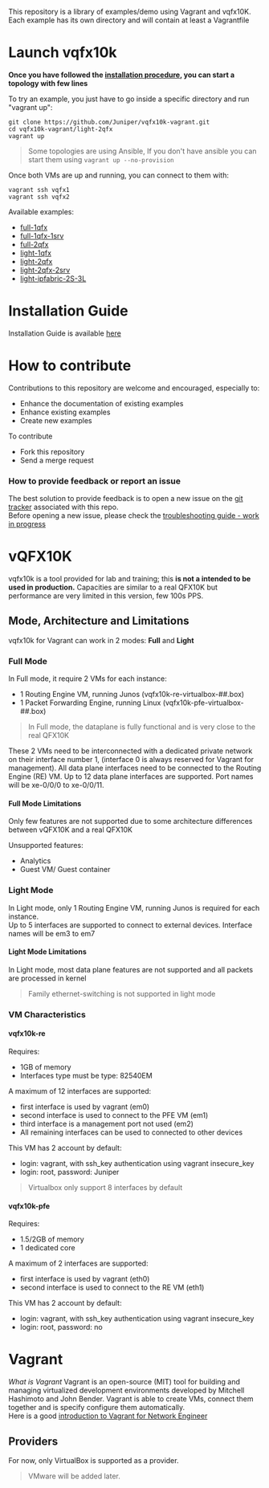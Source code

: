 This repository is a library of examples/demo using Vagrant and vqfx10K.
Each example has its own directory and will contain at least a Vagrantfile

# Launch vqfx10k

**Once you have followed the [installation procedure](INSTALL.md), you can start a topology with few lines**

To try an example, you just have to go inside a specific directory and run "vagrant up":
```
git clone https://github.com/Juniper/vqfx10k-vagrant.git
cd vqfx10k-vagrant/light-2qfx
vagrant up
```

> Some topologies are using Ansible, If you don't have ansible you can start them using
> `vagrant up --no-provision`

Once both VMs are up and running, you can connect to them with:
```
vagrant ssh vqfx1
vagrant ssh vqfx2
```

Available examples:
- [full-1qfx](full-1qfx)
- [full-1qfx-1srv](full-1qfx-1srv)
- [full-2qfx](full-2qfx)
- [light-1qfx](light-1qfx)
- [light-2qfx](light-2qfx)
- [light-2qfx-2srv](light-2qfx-2srv)
- [light-ipfabric-2S-3L](light-ipfabric-2S-3L)

# Installation Guide

Installation Guide is available [here](INSTALL.md)

# How to contribute

Contributions to this repository are welcome and encouraged, especially to:
- Enhance the documentation of existing examples
- Enhance existing examples
- Create new examples

To contribute
- Fork this repository
- Send a merge request

### How to provide feedback or report an issue

The best solution to provide feedback is to open a new issue on the [git tracker](https://github.com/Juniper/vqfx10k-vagrant/issues) associated with this repo.  
Before opening a new issue, please check the [troubleshooting guide - work in progress](TROUBLESHOOTING.md)

# vQFX10K

vqfx10k is a tool provided for lab and training; this __is not a intended to be used in production.__
Capacities are similar to a real QFX10K but performance are very limited in this version, few 100s PPS.

## Mode, Architecture and Limitations

vqfx10k for Vagrant can work in 2 modes: **Full** and **Light**

### Full Mode
In Full mode, it require 2 VMs for each instance:
 - 1 Routing Engine VM, running Junos (vqfx10k-re-virtualbox-##.box)
 - 1 Packet Forwarding Engine, running Linux (vqfx10k-pfe-virtualbox-##.box)

>In Full mode, the dataplane is fully functional and is very close to the real QFX10K

These 2 VMs need to be interconnected with a dedicated private network on their interface number 1, (interface 0 is always reserved for Vagrant for management).
All data plane interfaces need to be connected to the Routing Engine (RE) VM. Up to 12 data plane interfaces are supported.
Port names will be xe-0/0/0 to xe-0/0/11.

#### Full Mode Limitations
Only few features are not supported due to some architecture differences between vQFX10K and a real QFX10K

Unsupported features:
 - Analytics
 - Guest VM/ Guest container

### Light Mode

In Light mode, only 1 Routing Engine VM, running Junos is required for each instance.  
Up to 5 interfaces are supported to connect to external devices. Interface names will be em3 to em7

#### Light Mode Limitations
In Light mode, most data plane features are not supported and all packets are processed in kernel

> Family ethernet-switching is not supported in light mode

### VM Characteristics

#### vqfx10k-re

Requires:
- 1GB of memory
- Interfaces type must be type: 82540EM

A maximum of 12 interfaces are supported:
- first interface is used by vagrant (em0)
- second interface is used to connect to the PFE VM (em1)
- third interface is a management port not used (em2)
- All remaining interfaces can be used to connected to other devices

This VM has 2 account by default:
- login: vagrant, with ssh_key authentication using vagrant insecure_key
- login: root, password: Juniper

> Virtualbox only support 8 interfaces by default

#### vqfx10k-pfe

Requires:
- 1.5/2GB of memory
- 1 dedicated core

A maximum of 2 interfaces are supported:
- first interface is used by vagrant (eth0)
- second interface is used to connect to the RE VM (eth1)

This VM has 2 account by default:
- login: vagrant, with ssh_key authentication using vagrant insecure_key
- login: root, password: no

# Vagrant

*What is Vagrant*
Vagrant is an open-source (MIT) tool for building and managing virtualized development environments developed by Mitchell Hashimoto and John Bender.
Vagrant is able to create VMs, connect them together and is specify configure them automatically.  
Here is a good [introduction to Vagrant for Network Engineer](https://www.dravetech.com/blog/2016/01/08/vagrant-for-network-engineers.html)

## Providers
For now, only VirtualBox is supported as a provider.

> VMware will be added later.
